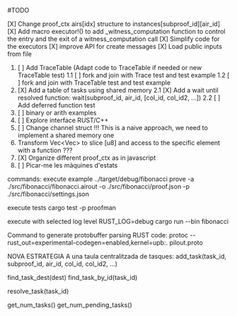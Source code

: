 #TODO

[X] Change proof_ctx airs[idx] structure to instances[subproof_id][air_id]
[X] Add macro executor!() to add _witness_computation function to control the entry and the exit of a witness_computation call
[X] Simplify code for the executors
[X] improve API for create messages
[X] Load public inputs from file
1.  [ ] Add TraceTable (Adapt code to TraceTable if needed or new TraceTable test)
1.1 [ ] fork and join with Trace test and test example 
1.2 [ ] fork and join with TraceTable test and test example
2.  [X] Add a table of tasks using shared memory
2.1 [X] Add a wait until resolved function: wait(subproof_id, air_id, [col_id, col_id2, ...])
2.2 [ ] Add deferred function test
3.  [ ] binary or arith examples
4.  [ ] Explore interface RUST/C++
5.  [ ] Change channel struct !!! This is a naive approach, we need to implement a shared memory one
6. Transform Vec<Vec<T>> to slice [u8] and access to the specific element with a function ???
7. [X] Organize different proof_ctx as in javascript
8. [ ] Picar-me les màquines d'estats

commands:
execute example
../target/debug/fibonacci prove -a ./src/fibonacci/fibonacci.airout -o ./src/fibonacci/proof.json -p ./src/fibonacci/settings.json

execute tests
cargo test -p proofman

execute with selected log level
RUST_LOG=debug cargo run --bin fibonacci

Command to generate protobuffer parsing RUST code:
protoc --rust_out=experimental-codegen=enabled,kernel=upb:. pilout.proto



NOVA ESTRATEGIA
A una taula centralitzada de tasques:
add_task(task_id, subproof_id, air_id, col_id, col_id2, ...)

find_task_dest(dest)
find_task_by_id(task_id)

resolve_task(task_id)

get_num_tasks()
get_num_pending_tasks()

